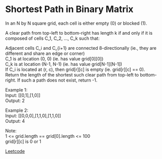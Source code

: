 # Shortest Path in Binary Matrix

In an N by N square grid, each cell is either empty (0) or blocked (1).  

A clear path from top-left to bottom-right has length k if and only if it is composed of cells C_1, C_2, ..., C_k such that:  

Adjacent cells C_i and C_{i+1} are connected 8-directionally (ie., they are different and share an edge or corner)  
C_1 is at location (0, 0) (ie. has value grid[0][0])  
C_k is at location (N-1, N-1) (ie. has value grid[N-1][N-1])  
If C_i is located at (r, c), then grid[r][c] is empty (ie. grid[r][c] == 0).  
Return the length of the shortest such clear path from top-left to bottom-right.  If such a path does not exist, return -1.  

Example 1:  
Input: [[0,1],[1,0]]  
Output: 2  

Example 2:  
Input: [[0,0,0],[1,1,0],[1,1,0]]  
Output: 4  

Note:  
1 <= grid.length == grid[0].length <= 100  
grid[r][c] is 0 or 1  

[Leetcode](https://leetcode.com/problems/shortest-path-in-binary-matrix/)